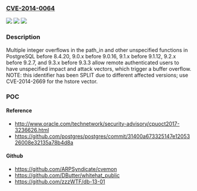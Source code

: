 ### [CVE-2014-0064](https://cve.mitre.org/cgi-bin/cvename.cgi?name=CVE-2014-0064)
![](https://img.shields.io/static/v1?label=Product&message=n%2Fa&color=blue)
![](https://img.shields.io/static/v1?label=Version&message=%3D%20n%2Fa%20&color=brighgreen)
![](https://img.shields.io/static/v1?label=Vulnerability&message=n%2Fa&color=brighgreen)

### Description

Multiple integer overflows in the path_in and other unspecified functions in PostgreSQL before 8.4.20, 9.0.x before 9.0.16, 9.1.x before 9.1.12, 9.2.x before 9.2.7, and 9.3.x before 9.3.3 allow remote authenticated users to have unspecified impact and attack vectors, which trigger a buffer overflow. NOTE: this identifier has been SPLIT due to different affected versions; use CVE-2014-2669 for the hstore vector.

### POC

#### Reference
- http://www.oracle.com/technetwork/security-advisory/cpuoct2017-3236626.html
- https://github.com/postgres/postgres/commit/31400a673325147e1205326008e32135a78b4d8a

#### Github
- https://github.com/ARPSyndicate/cvemon
- https://github.com/DButter/whitehat_public
- https://github.com/zzzWTF/db-13-01

